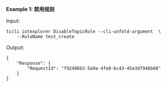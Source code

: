 **Example 1: 禁用规则**



Input: 

```
tccli iotexplorer DisableTopicRule --cli-unfold-argument  \
    --RuleName test_create
```

Output: 
```
{
    "Response": {
        "RequestId": "f92406b3-5a9a-4fe8-bc43-45e3d794bb68"
    }
}
```

